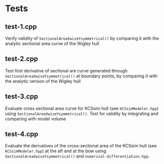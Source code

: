 # Tests

## test-1.cpp

Verify validity of `SectionalAreaXwiseYsymmetrical()` by comparing it with the analytic sectional area curve of the Wigley hull

## test-2.cpp

Test first derivative of sectional are curve generated through `SectionalAreaXwiseYsymmetrical()` at boundary points, by comparing it with the analytic version of the Wigley hull

## test-3.cpp

Evaluate cross sectional area curve for KCSsim hull (see `KCSsimModeler.hpp`) using `SectionalAreaXwiseYsymmetrical()`. Test for validity by integrating and comparing with model volume

## test-4.cpp

Evaluate the derivatives of the cross-sectional area of the KCSsim hull (see `KCSsimModeler.hpp`) at the aft and at the bow using `SectionalAreaXwiseYsymmetrical()` and 
`numerical-differentiation.hpp`.